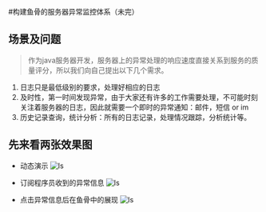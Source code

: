 #构建鱼骨的服务器异常监控体系（未完）

## 场景及问题
> 作为java服务器开发，服务器上的异常处理的响应速度直接关系到服务的质量评分，所以我们向自己提出以下几个需求。

1. 日志只是最低级别的要求，处理好相应的日志
2. 及时性，第一时间发现异常，由于大家还有许多的工作需要处理，不可能时刻关注着服务器的日志，因此就需要一个即时的异常通知：邮件，短信 or im
3. 历史记录查询，统计分析：所有的日志记录，处理情况跟踪，分析统计等。

## 先来看两张效果图

* 动态演示
![ls](https://github.com/lenxeon/notes/blob/master/后端/201604/构建鱼骨的服务器异常监控体系/exception.gif)

* 订阅程序员收到的异常信息
![ls](https://github.com/lenxeon/notes/blob/master/后端/201604/构建鱼骨的服务器异常监控体系/img-01.png)

* 点击异常信息后在鱼骨中的展现
![ls](https://github.com/lenxeon/notes/blob/master/后端/201604/构建鱼骨的服务器异常监控体系/img-02.png)
